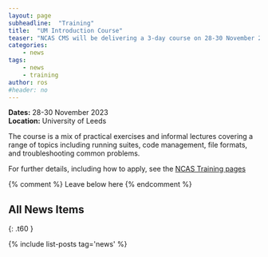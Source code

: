 ```yaml
---
layout: page
subheadline:  "Training"
title:  "UM Introduction Course"
teaser: "NCAS CMS will be delivering a 3-day course on 28-30 November 2023, introducing new users to the Met Office Unified Model with Rose/Cylc."
categories:
    - news
tags:
    - news
    - training
author: ros
#header: no
---
```


**Dates:** 28-30 November 2023  
**Location:** University of Leeds

The course is a mix of practical exercises and informal lectures covering a range of topics including running suites, code management, file formats, and troubleshooting common problems.

For further details, including how to apply, see the [NCAS Training pages](https://www.ncas.ac.uk/en/introduction-to-unified-model-course)

{% comment %} Leave below here {% endcomment %}
## All News Items
{: .t60 }

{% include list-posts tag='news' %}
